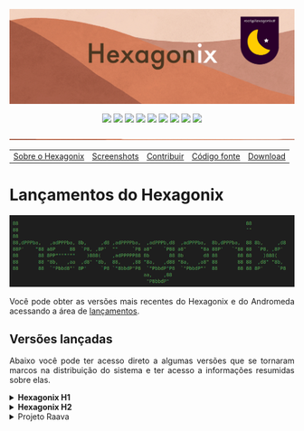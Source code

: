 <!-- Vamos adicionar o logotipo do sistema -->

<p align="center">
<img src="https://github.com/hexagonix/Doc/blob/main/Img/banner.png">
</p>

<div align="center">

![](https://img.shields.io/github/license/hexagonix/hexagonix.svg)
![](https://img.shields.io/github/stars/hexagonix/hexagonix.svg)
![](https://img.shields.io/github/issues/hexagonix/hexagonix.svg)
![](https://img.shields.io/github/issues-closed/hexagonix/hexagonix.svg)
![](https://img.shields.io/github/issues-pr/hexagonix/hexagonix.svg)
![](https://img.shields.io/github/issues-pr-closed/hexagonix/hexagonix.svg)
![](https://img.shields.io/github/downloads/hexagonix/hexagonix/total.svg)
![](https://img.shields.io/github/release/hexagonix/hexagonix.svg)
[![](https://img.shields.io/twitter/follow/hexagonixOS.svg?style=social&label=Follow%20%40HexagonixOS)](https://twitter.com/hexagonixOS)

</div>

<!-- Vai funcionar como <hr> -->

<img src="https://github.com/hexagonix/Doc/blob/main/Img/hr.png" width="100%" height="2px" />

<table align="center">
<tr>
<td><a href="https://github.com/hexagonix/Doc/blob/main/Hexagonix/Hexagonix.pt.md">Sobre o Hexagonix</a></td>
<td><a href="https://github.com/hexagonix/Doc/blob/main/Hexagonix/Hexagonix.pt.md#-capturas-de-tela">Screenshots</a></td>
<td><a href="https://github.com/hexagonix/Doc/blob/main/Hexagonix/Hexagonix.pt.md#contribuir-e-reportar-erros">Contribuir</a></td>
<td><a href="https://github.com/hexagonix/src">Código fonte</a></td>
<td><a href="https://github.com/hexagonix/Doc/blob/main/Hexagonix/README.pt.md">Download</a></td>
</tr>
</table>

# Lançamentos do Hexagonix

<div align="center">

<img src="https://github.com/hexagonix/Doc/blob/main/Img/HexagonixSourceHeader.png">

</div>

<div align="justify">

Você pode obter as versões mais recentes do Hexagonix e do Andromeda acessando a área de [lançamentos](https://github.com/hexagonix/hexagonix/releases).

</div>

## Versões lançadas

<div align="justify">

Abaixo você pode ter acesso direto a algumas versões que se tornaram marcos na distribuição do sistema e ter acesso a informações resumidas sobre elas.

</div>

<details title="Hexagonix H1" align='left'>
<br>
<summary align='left'><strong>Hexagonix H1</strong></summary>

<div align="justify">

Essa é a primeira versão amplamente testada e marcada como estável do sistema. O Hexagonix H1 também é a base do Andromeda H1. Muitas melhorias foram feitas desde as versões anteriores do sistema, que utilizavam séries de números para identificar as versões. A versão 1.2-beta, na numeração anterior, foi aprimorada e serviu de base para o desenvolvimento da versão mais estável até hoje, a versão H1, o lançamento público do sistema. Você pode obter essa versão [aqui](https://github.com/hexagonix/hexagonix/releases/tag/H1). Essa versão continuará sendo aprimorada e as alterações serão disponibilizadas continuamente.

</div>

<details title="Hexagonix H1 R1 (Caladan)" align='left'>
<br>
<summary align='left'>Hexagonix H1 R1 (Caladan)</summary>

<div align="justify">

O Hexagonix H1 R1 (codenome Caladan) é o primeiro pacote de correções para a versão H1 do Hexagonix. Muitas melhorias foram feitas em vários utilitários Unix do Hexagonix, bem como aprimoramentos e correções foram feitas no userland Andromeda. O Hexagon foi atualizado para a versão 9.3, com muitas correções de bugs, melhorias de estabilidade, maior desempenho e menor footprint de memória, bem como suporte corrigido à mouses PS/2 (e USB por emulação PS/2) e outros dispositivos. Vá até a área de [lançamentos](https://github.com/hexagonix/hexagonix/releases) e busque a versão H1 R1.

</div>

</details>

<details title="Hexagonix H1 R2 (Caladan)" align='left'>
<br>
<summary align='left'>Hexagonix H1 R2 (Caladan)</summary>

<div align="justify">

Segundo pacote de atualizações para a versão H1 do Hexagonix/Andromeda, que inclui:

- Kernel Hexagon v9.4A;
- Melhorias em vários utilitários do Hexagonix;
- Melhorias em vários utilitários Andromeda;

Foram identificadas diversas falhas de execução em vários utilitários do Andromeda que foram corrigidas nessa versão. Atualizações também foram adicionadas ao Hexagon, diminuindo a pressão de memória e mirando erros identificados durante a execução do sistema. Os manuais do sistema também foram atualizados, bem como a nomenclatura usada em uma série de utilitários. A partir de agora, a próxima atualização da versão H1 irá focar em melhorias e adição de novos recursos.  Vá até a área de [lançamentos](https://github.com/hexagonix/hexagonix/releases) e busque a versão H1 R2.

</div>

</details>

<details title="Hexagonix H1 R3 (Duna)" align='left'>
<br>
<summary align='left'>Hexagonix H1 R3 (Duna)</summary>

<div align="justify">

Lançamento final da versão H1 do sistema. Esse é o lançamento análogo a uma versão 1.0 do software. Para tanto, os números de versão interno de diversos componentes do sistema foram alterados para celebrar esse marco. O Hexagon passa a se identificar como na versão 1.0, bem como outros componentes. A versão foi amplamente testada e está estável. O lançamento H1 R3 inclui:

- Kernel Hexagon v1.0;
- Correções gerais em vários utilitários Hexagonix e Andromeda;
- Melhorias nas bibliotecas do sistema;
- Correções de estabilidade em vários utilitários;
- Melhorias no Configuações do Andromeda;

Vá até a área de [lançamentos](https://github.com/hexagonix/hexagonix/releases) e busque a versão H1 R3.

</div>

</details>

<details title="Hexagonix H1 R4 (Vega)" align='left'>
<br>
<summary align='left'>Hexagonix H1 R4 (Vega)</summary>

<div align="justify">

Melhorias e correção de bugs em todo o sistema.

- Correções gerais em vários utilitários Hexagonix e Andromeda;
- Melhorias nas bibliotecas do sistema;
- Correções de estabilidade em vários utilitários;
- Melhorias no Configuações do Andromeda;

</div>

</details>

<details title="Hexagonix H1 R5 (Orion)" align='left'>
<br>
<summary align='left'>Hexagonix H1 R5 (Orion)</summary>

<div align="justify">

Essa atualização do sistema conserta vários bugs no sistema, incluindo problemas encontrados ao iniciar em máquinas físicas e em ambientes virtualizados no HBoot e no Hexagon.

- Kernel Hexagon v1.1;
- Correções gerais em vários utilitários Hexagonix e Andromeda;
- Melhorias nas bibliotecas do sistema;
- Correções de estabilidade em vários utilitários;
- Melhorias no Configuações do Andromeda;

</div>

</details>

</details>

<details title="Hexagonix H2" align='left'>
<br>
<summary align='left'><strong>Hexagonix H2</strong></summary>

<details title="Hexagonix H2 (versões de desenvolvimento)" align='left'>
<br>
<summary align='left'>Hexagonix H2 (versões de desenvolvimento)</summary>

<details title="Hexagonix H2-dev.beta1" align='left'>
<br>
<summary align='left'>Hexagonix H2-dev.beta1</summary>

<div align="justify">

A versão em desenvolvimento, H2 (codenome Vita Nova), é a próxima versão do Hexagonix. Até o momento, as alterações e melhorias em relação ao Hexagonix H1-R6 são:

- Kernel Hexagon v1.1.2;
- Fusão das distribuições Hexagonix e Andromeda em uma única distribuição;
- Remoção de extensão de arquivo para os binários do sistema;
- Adição de termos de licença na imagem do sistema;
- Melhorias em utilitários Unix e Hexagonix-Andromeda (antigos aplicativos Andromeda);
- Hexagon Boot v0.3 (incompatível com a versão H1).

</div>

</details>

<details title="Hexagonix H2-dev.beta4" align='left'>
<br>
<summary align='left'>Hexagonix H2-dev.beta4</summary>

<div align="justify">

- Alteração profunda no utilitário Unix atop;
- atop renomeado para htop;
- Melhorias no daemon logind;
- Fonte hint renomeada para Avatar;
- Remoção do arquivo Unix.sh da libasm;
- Constantes de Unix.s movidas para o utilitário Unix man.

</div>

</details>

<details title="Hexagonix H2-dev.beta5" align='left'>
<br>
<summary align='left'>Hexagonix H2-dev.beta5</summary>

<div align="justify">

- Correção de emergência do Hexagon (v1.1.7), devido à problemas de vazamento de memória ao solicitar a reinicialização do dispositivo (afeta as versões H2-dev.beta1 a H2-dev.beta4);
- Utilitário init v2.0, com suporte a execução de múltiplos serviços em lista.
- Desativação do modo de login "moderno" em logind. A interface de login padrão segue o observado em sistemas Unix-like (FreeBSD como maior inspiração);
- Melhorias gerais nos seguintes utilitários Unix:
  - [x] login;
  - [x] energia;
  - [x] htop;
  - [x] man;
  - [x] su;
  - [x] top;
  - [x] uname;
- Testes executados para verificar o funcionamento correto do sistema (nenhum novo problema encontrado).

</div>

</details>

<details title="Hexagonix H2-dev.beta6" align='left'>
<br>
<summary align='left'>Hexagonix H2-dev.beta6</summary>

<div align="justify">

A versão H2-dev.beta6 veio padronizar uma série de serviços do Hexagonix, bem como aplicar conformidade nos fontes e comentários do sistema. A maioria das alterações dessa versão não são visíveis ao usuário, mas são importantes para garantir a estabilidade do sistema. Veja as alterações mais importantes:

* Melhorias nas mensagens dos utilitários do sistema, sobretudo em mensagens de erro;
* Correções nos seguintes utilitários do sistema:
  - [x] DOSsh;
  - [x] init;
  - [x] su;
  - [x] login;
* Um erro de definição em su poderia levar ao travamento ou não funcionamento do utilitário, uma vez que tentaria carregar o shell padrão (sh) com o nome sh.app;
* Remoção total de referências ao Andromeda, uma vez que a distribuição foi fundida ao Hexagonix (ver Hexagonix H2-dev.beta1). A remoção se deu em:
  - Nome de funções;
  - Nome de variáveis e constantes;
  - Comentários;
* Melhoria nas páginas de manual de todos os utilitários;
* Melhoria na documentação online do Hexagon;
* Alteração no nome de versão de "Vita Nova" para "VitaNova", impedindo problemas ao verificar o nome de host gerado durante a construção do sistema;
* Alteração na formatação da declaração de serviços de init.

- [x] Data de lançamento: 28/11/2022

</div>

</details>

<details title="Hexagonix H2-dev.beta7" align='left'>
<br>
<summary align='left'>Hexagonix H2-dev.beta7</summary>

<div align="justify">

Tradução das mensagens dos utilitários Unix para o inglês.

- [x] Data de lançamento: 30/11/2022

</div>

</details>

<details title="Hexagonix H2-dev.beta8" align='left'>
<br>
<summary align='left'>Hexagonix H2-dev.beta8</summary>

<div align="justify">

* Mensagens dos utilitários Andromeda-Hexagonix e do HBoot traduzidas para o inglês;
* Mensagens do Hexagon traduzidas para o inglês;

> Vale ressaltar que os nomes de funções, bem como os comentários em arquivos que compõem o sistema, permanecerão em português nesse momento.

- [x] Data de lançamento: 04/12/2022

</div>

</details>

</details>

<details title="Hexagonix H2 Release 1" align='left'>
<br>
<summary align='left'>Hexagonix H2 Release 1</summary>

Consolidação das versões de desenvolvimento, com:

- Kernel Hexagon v1.2.5;
- HBoot v0.4 (incompatível com Hexagonix H1 a H1-R6);
- Fusão das distribuições Hexagonix e Andromeda em uma única distribuição;
- Remoção de extensão de arquivo para os binários do sistema;
- Adição de termos de licença na imagem do sistema;
- Melhorias em utilitários Unix e Hexagonix-Andromeda (antigos aplicativos Andromeda);
- Alteração profunda no utilitário Unix atop;
- atop renomeado para htop;
- Melhorias no daemon logind;
- Fonte hint renomeada para Avatar;
- Utilitário init v2.0, com suporte a execução de múltiplos serviços em lista.
- Desativação do modo de login "moderno" em logind. A interface de login padrão segue o observado em sistemas Unix-like (FreeBSD como maior inspiração);
- Melhorias gerais nos seguintes utilitários Unix:
  - [x] login;
  - [x] energia;
  - [x] htop;
  - [x] man;
  - [x] su;
  - [x] top;
  - [x] uname;
- Melhorias nas mensagens dos utilitários do sistema, sobretudo em mensagens de erro;
- Correções nos seguintes utilitários do sistema:
  - [x] DOSsh;
  - [x] init;
  - [x] su;
  - [x] login;
- Um erro de definição em su poderia levar ao travamento ou não funcionamento do utilitário, uma vez que tentaria carregar o shell padrão (sh) com o nome sh.app;
- Remoção total de referências ao Andromeda, uma vez que a distribuição foi fundida ao Hexagonix (ver Hexagonix H2-dev.beta1). A remoção se deu em:
  - Nome de funções;
  - Nome de variáveis e constantes;
  - Comentários;
- Melhoria nas páginas de manual de todos os utilitários;
- Melhoria na documentação online do Hexagon;
- Alteração no nome de versão de "Vita Nova" para "VitaNova", impedindo problemas ao verificar o nome de host gerado durante a construção do sistema;
- Alteração na formatação da declaração de serviços de init;
- Tradução das mensagens dos utilitários Unix para o inglês;
- Mensagens dos utilitários Andromeda-Hexagonix e do HBoot traduzidas para o inglês;
- Mensagens do Hexagon traduzidas para o inglês.

- [x] Data de lançamento: 12/12/2022

</details>

<details title="Hexagonix H2 Release 2" align='left'>
<br>
<summary align='left'>Hexagonix H2 Release 2</summary>

- Kernel Hexagon v1.3.2;
- HBoot v0.7.1;
- Melhorias em utilitários Unix e Hexagonix-Andromeda;
- Melhorias no daemon logind;
- Nova experiência de primeiro uso (OOBE - Out of Box Experience);
- Fonte Avatar renomeada para Aurora;
- Melhorias nas mensagens dos utilitários do sistema, sobretudo em mensagens de erro;
- Melhoria nas páginas de manual de todos os utilitários;
- Melhoria na documentação online do Hexagon, incluindo chamadas de sistema;
- Alteração no nome de versão de "VitaNova" para "Darwin";
- Alteração na formatação da declaração de serviços de init;
- Tradução das mensagens dos utilitários Unix para o inglês concluídas;
- Melhorias no utilitário de configurações (Config);
- Bibliotecas de desenvolvimento Assembly versão 0.10.1;

- [x] Data de lançamento: 28/02/2023

</details>

</details>

<details title="Projeto Raava" align='left'>
<br>
<summary align='left'>Projeto Raava</summary>

<div align="justify">

O Projeto Raava é um fork do Hexagonix H2 Release 2 (ramo CURRENT), que objetiva desenvolver o próximo lançamento estável do sistema, a versão H3 (sem cronograma de lançamento definido - o lançamento pode não ocorrer em 2023). Para isso, o sistema parte de:

- Hexagon v1.3.6 (versão 1.3 revisão 6);
- Base do Hexagonix H2 Release 2 (H2R2): H2-CURRENT+290320231532;
- Hexagon v1.3.7 (versão 1.3 revisão 7) - 20/05/2023;

</div>

</details>
